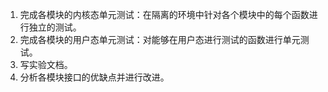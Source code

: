 1. 完成各模块的内核态单元测试：在隔离的环境中针对各个模块中的每个函数进行独立的测试。
2. 完成各模块的用户态单元测试：对能够在用户态进行测试的函数进行单元测试。
3. 写实验文档。
4. 分析各模块接口的优缺点并进行改进。
